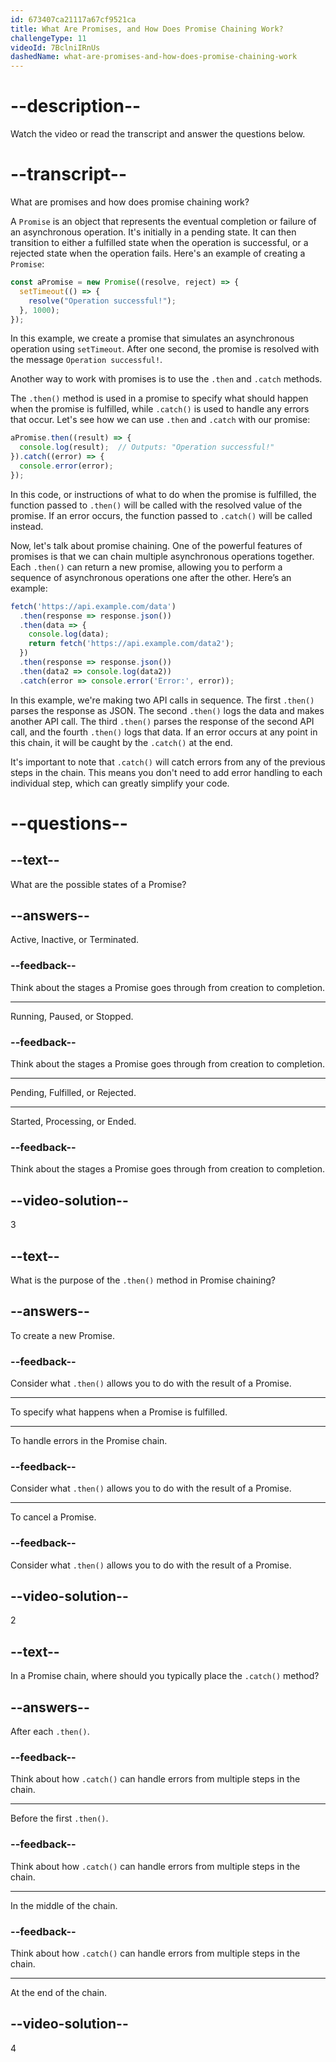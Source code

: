 ```yaml
---
id: 673407ca21117a67cf9521ca
title: What Are Promises, and How Does Promise Chaining Work?
challengeType: 11
videoId: 7BclniIRnUs
dashedName: what-are-promises-and-how-does-promise-chaining-work
---
```


# --description--

Watch the video or read the transcript and answer the questions below.

# --transcript--

What are promises and how does promise chaining work?

A `Promise` is an object that represents the eventual completion or failure of an asynchronous operation. It's initially in a pending state. It can then transition to either a fulfilled state when the operation is successful, or a rejected state when the operation fails. Here's an example of creating a `Promise`:

```js
const aPromise = new Promise((resolve, reject) => {
  setTimeout(() => {
    resolve("Operation successful!");
  }, 1000);
});
```

In this example, we create a promise that simulates an asynchronous operation using `setTimeout`. After one second, the promise is resolved with the message `Operation successful!`.

Another way to work with promises is to use the `.then` and `.catch` methods.

The `.then()` method is used in a promise to specify what should happen when the promise is fulfilled, while `.catch()` is used to handle any errors that occur. Let's see how we can use `.then` and `.catch` with our promise:

```js
aPromise.then((result) => {
  console.log(result);  // Outputs: "Operation successful!"
}).catch((error) => {
  console.error(error);
});
```

In this code, or instructions of what to do when the promise is fulfilled, the function passed to `.then()` will be called with the resolved value of the promise. If an error occurs, the function passed to `.catch()` will be called instead.

Now, let's talk about promise chaining. One of the powerful features of promises is that we can chain multiple asynchronous operations together. Each `.then()` can return a new promise, allowing you to perform a sequence of asynchronous operations one after the other. Here’s an example:

```js
fetch('https://api.example.com/data')
  .then(response => response.json())
  .then(data => {
    console.log(data);
    return fetch('https://api.example.com/data2');
  })
  .then(response => response.json())
  .then(data2 => console.log(data2))
  .catch(error => console.error('Error:', error));
```

In this example, we're making two API calls in sequence. The first `.then()` parses the response as JSON. The second `.then()` logs the data and makes another API call. The third `.then()` parses the response of the second API call, and the fourth `.then()` logs that data. If an error occurs at any point in this chain, it will be caught by the `.catch()` at the end.

It's important to note that `.catch()` will catch errors from any of the previous steps in the chain. This means you don't need to add error handling to each individual step, which can greatly simplify your code.

# --questions--

## --text--

What are the possible states of a Promise?

## --answers--

Active, Inactive, or Terminated.

### --feedback--

Think about the stages a Promise goes through from creation to completion.

---

Running, Paused, or Stopped.

### --feedback--

Think about the stages a Promise goes through from creation to completion.

---

Pending, Fulfilled, or Rejected.

---

Started, Processing, or Ended.

### --feedback--

Think about the stages a Promise goes through from creation to completion.

## --video-solution--

3

## --text--

What is the purpose of the `.then()` method in Promise chaining?

## --answers--

To create a new Promise.

### --feedback--

Consider what `.then()` allows you to do with the result of a Promise.

---

To specify what happens when a Promise is fulfilled.

---

To handle errors in the Promise chain.

### --feedback--

Consider what `.then()` allows you to do with the result of a Promise.

---

To cancel a Promise.

### --feedback--

Consider what `.then()` allows you to do with the result of a Promise.

## --video-solution--

2

## --text--

In a Promise chain, where should you typically place the `.catch()` method?

## --answers--

After each `.then()`.

### --feedback--

Think about how `.catch()` can handle errors from multiple steps in the chain.

---

Before the first `.then()`.

### --feedback--

Think about how `.catch()` can handle errors from multiple steps in the chain.

---

In the middle of the chain.

### --feedback--

Think about how `.catch()` can handle errors from multiple steps in the chain.

---

At the end of the chain.

## --video-solution--

4
